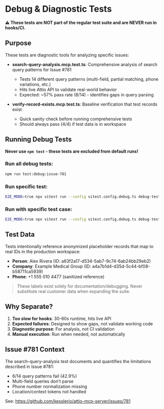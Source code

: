 # Debug & Diagnostic Tests

**⚠️ These tests are NOT part of the regular test suite and are NEVER run in hooks/CI.**

## Purpose

These tests are diagnostic tools for analyzing specific issues:

- **search-query-analysis.mcp.test.ts**: Comprehensive analysis of search query patterns for Issue #781
  - Tests 14 different query patterns (multi-field, partial matching, phone variations, etc.)
  - Hits live Attio API to validate real-world behavior
  - Expected: ~57% pass rate (8/14) - identifies gaps in query parsing

- **verify-record-exists.mcp.test.ts**: Baseline verification that test records exist
  - Quick sanity check before running comprehensive tests
  - Should always pass (4/4) if test data is in workspace

## Running Debug Tests

**Never use `npm test` - these tests are excluded from default runs!**

### Run all debug tests:

```bash
npm run test:debug:issue-781
```

### Run specific test:

```bash
E2E_MODE=true npx vitest run --config vitest.config.debug.ts debug-tests/verify-record-exists.mcp.test.ts
```

### Run with specific test case:

```bash
E2E_MODE=true npx vitest run --config vitest.config.debug.ts debug-tests/search-query-analysis.mcp.test.ts -t "Email only"
```

## Test Data

Tests intentionally reference anonymized placeholder records that map to
real IDs in the production workspace:

- **Person**: Alex Rivera (ID: a63f2a17-d534-5ab7-9c74-6ab24bb29eb2)
- **Company**: Example Medical Group (ID: a4a7b1d4-d35d-5c44-bf08-b58711ca5939)
- **Phone**: +1 555 010 4477 (sanitized reference)

> These labels exist solely for documentation/debugging. Never substitute
> real customer data when expanding the suite.

## Why Separate?

1. **Too slow for hooks**: 30-60s runtime, hits live API
2. **Expected failures**: Designed to show gaps, not validate working code
3. **Diagnostic purpose**: For analysis, not CI validation
4. **Manual execution**: Run when needed, not automatically

## Issue #781 Context

The search-query-analysis test documents and quantifies the limitations described in Issue #781:

- 6/14 query patterns fail (42.9%)
- Multi-field queries don't parse
- Phone number normalization missing
- Location/context tokens not handled

See: https://github.com/kesslerio/attio-mcp-server/issues/781
